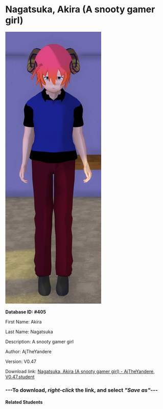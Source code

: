 # Nagatsuka, Akira (A snooty gamer girl)

<img src="Files/Nagatsuka, Akira (A snooty gamer girl).png" title="Nagatsuka, Akira (A snooty gamer girl) - AjTheYandere, V0.47">

**Database ID: #405**

First Name: Akira

Last Name: Nagatsuka

Description: A snooty gamer girl

Author: AjTheYandere

Version: V0.47

Download link: <a href="https://raw.githubusercontent.com/Arbiter1223/Daigaku-Gurashi-Custom-Students/master/Students/Files/Nagatsuka%2C%20Akira%20(A%20snooty%20gamer%20girl)%20-%20AjTheYandere%2C%20V0.47.student">Nagatsuka, Akira (A snooty gamer girl) - AjTheYandere, V0.47.student</a>

### ---**To download, _right-click_ the link, and select _"Save as"_**---

#### Related Students

